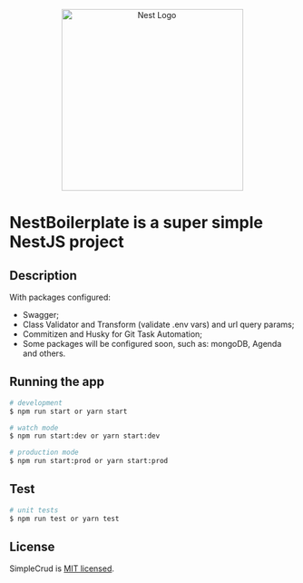 <p align="center">
  <a href="http://nestjs.com/" target="blank"><img src="https://nestjs.com/img/logo_text.svg" width="320" alt="Nest Logo" /></a>
</p>

<h1>NestBoilerplate is a super simple NestJS project</h1>

## Description

With packages configured:
* Swagger;
* Class Validator and Transform (validate .env vars) and url query params;
* Commitizen and Husky for Git Task Automation;
* Some packages will be configured soon, such as: mongoDB, Agenda and others.

## Running the app

```bash
# development
$ npm run start or yarn start

# watch mode
$ npm run start:dev or yarn start:dev

# production mode
$ npm run start:prod or yarn start:prod
```

## Test

```bash
# unit tests
$ npm run test or yarn test

```

## License

SimpleCrud is [MIT licensed](LICENSE).
